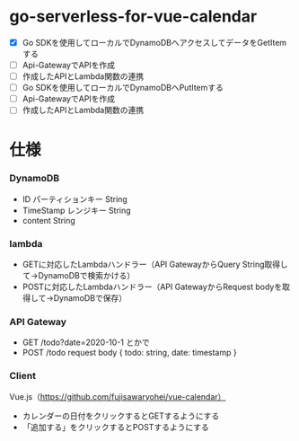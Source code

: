 # go-serverless-for-vue-calendar
- [x] Go SDKを使用してローカルでDynamoDBへアクセスしてデータをGetItemする
- [ ] Api-GatewayでAPIを作成
- [ ] 作成したAPIとLambda関数の連携
- [ ] Go SDKを使用してローカルでDynamoDBへPutItemする
- [ ] Api-GatewayでAPIを作成
- [ ] 作成したAPIとLambda関数の連携

# 仕様
### DynamoDB
- ID            パーティションキー       String
- TimeStamp     レンジキー            String
- content                            String

### lambda
- GETに対応したLambdaハンドラー（API GatewayからQuery String取得して→DynamoDBで検索かける）
- POSTに対応したLambdaハンドラー（API GatewayからRequest bodyを取得して→DynamoDBで保存）

### API Gateway
- GET /todo?date=2020-10-1 とかで
- POST /todo request body { todo: string, date: timestamp }

### Client
Vue.js（https://github.com/fujisawaryohei/vue-calendar）
- カレンダーの日付をクリックするとGETするようにする
- 「追加する」をクリックするとPOSTするようにする
